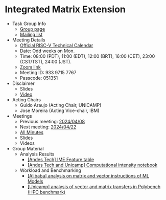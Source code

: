 
# Integrated Matrix Extension

* Task Group Info
  * [Group page](https://lists.riscv.org/g/tech-integrated-matrix-extension)
  * [Mailing list](https://lists.riscv.org/g/tech-integrated-matrix-extension/topics)
* Meeting Details
  * [Official RISC-V Technical Calendar](https://tech.riscv.org/calendar/)
  * Date: Odd weeks on Mon.
  * Time: 08:00 (PDT), 11:00 (EDT), 12:00 (BRT), 16:00 (CET), 23:00 (CST/TST), 24:00 (JST).
  * [Zoom link](https://zoom.us/j/93397157767?pwd=UE0vbWJEU0dFSXR4dlp5NGZjaUJJdz09)
  * Meeting ID: 933 9715 7767
  * Passcode: 051351
* Disclaimer
  * Slides
  * [Video](https://drive.google.com/file/d/1NddUrkHPJukhUo8OeD7uvrWCqRaMt9zx/view) 
* Acting Chairs
  * Guido Araujo  (Acting Chair, UNICAMP)
  * Jose Moreira  (Acting Vice-chair, IBM)
* Meetings
  * Previous meeting: [2024/04/08](https://github.com/riscv-admin/integrated-matrix-extension/wiki/IME-TG-Minutes#20240408)
  * Next meeting: [2024/04/22](https://github.com/riscv-admin/integrated-matrix-extension/wiki/IME-TG-Minutes#20240422)
  * [All Minutes](https://github.com/riscv-admin/integrated-matrix-extension/wiki/IME-TG-Minutes)
  * Slides
  * Videos
* Group Material
  * Analysis Results
      * [[Andes Tech] IME Feature table](https://docs.google.com/presentation/d/116aZ4uhCl4f33lCmH-BNG-7epEZ1pnZP/edit#slide=id.p1)
      * [[Andes Tech and Unicamp] Computational intensity notebook]()
  * Workload and Benchmarking
    * [[Alibaba] analysis on matrix and vector instructions of ML Models](https://github.com/T-head-Semi/riscv-matrix-extension-spec/blob/master/doc/slides/AME_workload_analysis_20240412.pdf)
    * [[Unicamp] analysis of vector and matrix transfers in Polybench (HPC benchmark)](https://docs.google.com/spreadsheets/d/1FmBtJt__I1hj4LtRNhwMqrIsKPjSK40DEUBpWAi2QAQ/edit#gid=0)
  
 


